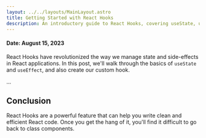 ```yaml
---
layout: ../../layouts/MainLayout.astro
title: Getting Started with React Hooks
description: An introductory guide to React Hooks, covering useState, useEffect, and custom hooks.
---
```


#### Date: August 15, 2023


React Hooks have revolutionized the way we manage state and side-effects in React applications. In this post, we'll walk through the basics of `useState` and `useEffect`, and also create our custom hook.

...

## Conclusion

React Hooks are a powerful feature that can help you write clean and efficient React code. Once you get the hang of it, you'll find it difficult to go back to class components.